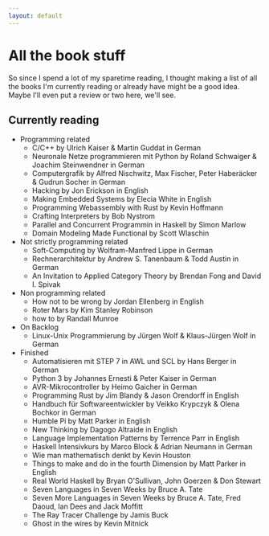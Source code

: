 ```yaml
---
layout: default
---
```


# All the book stuff

So since I spend a lot of my sparetime reading, I thought making a list of all the books I'm currently reading or already have might be a good idea. Maybe I'll even put a review or two here, we'll see.

## Currently reading

- Programming related
  - C/C++ by Ulrich Kaiser & Martin Guddat in German
  - Neuronale Netze programmieren mit Python by Roland Schwaiger & Joachim Steinwendner in German
  - Computergrafik by Alfred Nischwitz, Max Fischer, Peter Haberäcker & Gudrun Socher in German
  - Hacking by Jon Erickson in English
  - Making Embedded Systems by Elecia White in English
  - Programming Webassembly with Rust by Kevin Hoffmann
  - Crafting Interpreters by Bob Nystrom
  - Parallel and Concurrent Programmin in Haskell by Simon Marlow
  - Domain Modeling Made Functional by Scott Wlaschin
- Not strictly programming related
  - Soft-Computing by Wolfram-Manfred Lippe in German
  - Rechnerarchitektur by Andrew S. Tanenbaum & Todd Austin in German
  - An Invitation to Applied Category Theory by Brendan Fong and David I. Spivak
- Non programming related
  - How not to be wrong by Jordan Ellenberg in English
  - Roter Mars by Kim Stanley Robinson
  - how to by Randall Munroe
- On Backlog
  - Linux-Unix Programmierung by Jürgen Wolf & Klaus-Jürgen Wolf in German
- Finished
  - Automatisieren mit STEP 7 in AWL und SCL by Hans Berger in German
  - Python 3 by Johannes Ernesti & Peter Kaiser in German
  - AVR-Mikrocontroller by Heimo Gaicher in German
  - Programming Rust by Jim Blandy & Jason Orendorff in English
  - Handbuch für Softwareentwickler by Veikko Krypczyk & Olena Bochkor in German
  - Humble Pi by Matt Parker in English
  - New Thinking by Dagogo Altraide in English
  - Language Implementation Patterns by Terrence Parr in English
  - Haskell Intensivkurs by Marco Block & Adrian Neumann in German
  - Wie man mathematisch denkt by Kevin Houston
  - Things to make and do in the fourth Dimension by Matt Parker in English
  - Real World Haskell by Bryan O'Sullivan, John Goerzen & Don Stewart
  - Seven Languages in Seven Weeks by Bruce A. Tate
  - Seven More Languages in Seven Weeks by Bruce A. Tate, Fred Daoud, Ian Dees and Jack Moffitt
  - The Ray Tracer Challenge by Jamis Buck
  - Ghost in the wires by Kevin Mitnick
